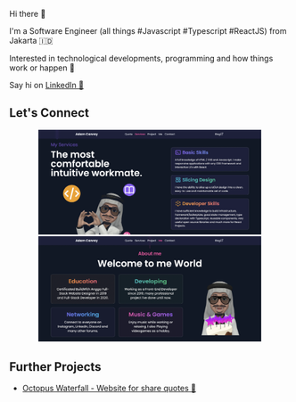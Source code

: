 Hi there 👋

I'm a Software Engineer (all things #Javascript #Typescript #ReactJS) from Jakarta 🇮🇩

Interested in technological developments, programming and how things work or happen 🚀

Say hi on [LinkedIn 👔](https://www.linkedin.com/in/adam-c-46a111188/)

## Let's Connect

<p align="center">
  <a href="https://imyours.vercel.app/queue?redirect_uri=/#services">
    <img src="./resources/services.webp" width="400" alt="Portfolio Website - Services"/>
  </a>
  <a href="https://imyours.vercel.app/queue?redirect_uri=/#me">
    <img src="./resources/me.webp" width="400" alt="Portfolio Website - Me"/>
  </a>
</p>

## Further Projects

- [Octopus Waterfall - Website for share quotes 🐙](https://octopuswaterfall.web.app/)
